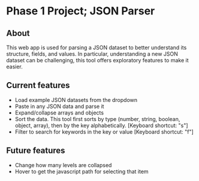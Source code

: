 # Phase 1 Project; JSON Parser

## About

This web app is used for parsing a JSON dataset to better understand its structure, fields, and values. In particular, understanding a new JSON dataset can be challenging, this tool offers exploratory features to make it easier.

## Current features

- Load example JSON datasets from the dropdown
- Paste in any JSON data and parse it
- Expand/collapse arrays and objects
- Sort the data. This tool first sorts by type (number, string, boolean, object, array), then by the key alphabetically. \[Keyboard shortcut: "s"\]
- Filter to search for keywords in the key or value  \[Keyboard shortcut: "f"\]

## Future features

- Change how many levels are collapsed
- Hover to get the javascript path for selecting that item
